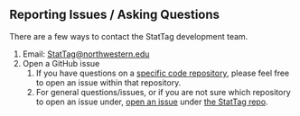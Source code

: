 ## Reporting Issues / Asking Questions

There are a few ways to contact the StatTag development team.

1. Email: StatTag@northwestern.edu
2. Open a GitHub issue
   1. If you have questions on a [specific code repository](https://github.com/orgs/StatTag/repositories), please feel free to open an issue within that repository.
   2. For general questions/issues, or if you are not sure which repository to open an issue under, [open an issue](https://github.com/StatTag/StatTag/issues/new/choose) under [the StatTag repo](https://github.com/StatTag/StatTag/issues).

